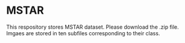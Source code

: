 # MSTAR
This respository stores MSTAR dataset. Please download the .zip file. 
Imgaes are stored in ten subfiles corresponding to their class.

